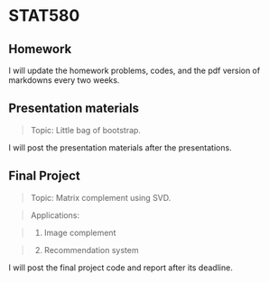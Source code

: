 # STAT580
## Homework 

I will update the homework problems, codes, and the pdf version of markdowns every two weeks.

## Presentation materials 

>Topic: Little bag of bootstrap.

I will post the presentation materials after the presentations.

## Final Project

>Topic: Matrix complement using SVD.

>Applications: 

>1. Image complement

>2. Recommendation system

I will post the final project code and report after its deadline.
